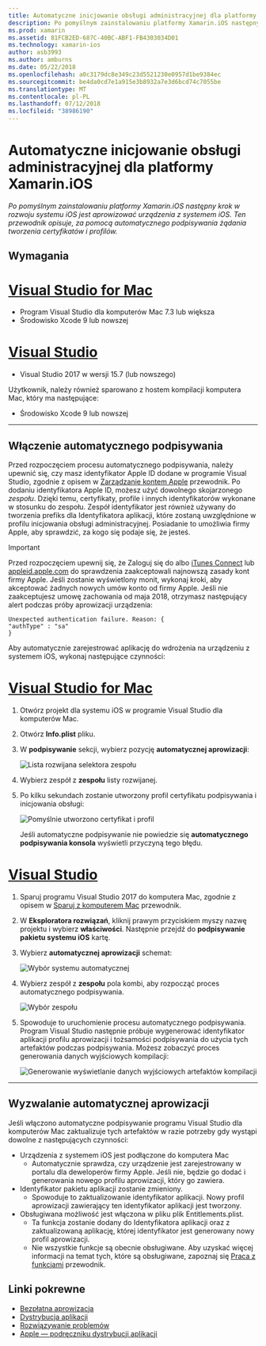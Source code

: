 ```yaml
---
title: Automatyczne inicjowanie obsługi administracyjnej dla platformy Xamarin.iOS
description: Po pomyślnym zainstalowaniu platformy Xamarin.iOS następny krok w rozwoju systemu iOS jest aprowizować urządzenia z systemem iOS. Ten przewodnik opisuje, za pomocą automatycznego podpisywania żądania tworzenia certyfikatów i profilów.
ms.prod: xamarin
ms.assetid: 81FCB2ED-687C-40BC-ABF1-FB4303034D01
ms.technology: xamarin-ios
author: asb3993
ms.author: amburns
ms.date: 05/22/2018
ms.openlocfilehash: a0c3179dc8e349c23d5521230e0957d1be9384ec
ms.sourcegitcommit: be4da0cd7e1a915e3b8932a7e3d6bcd74c7055be
ms.translationtype: MT
ms.contentlocale: pl-PL
ms.lasthandoff: 07/12/2018
ms.locfileid: "38986190"
---
```

# <a name="automatic-provisioning-for-xamarinios"></a>Automatyczne inicjowanie obsługi administracyjnej dla platformy Xamarin.iOS

_Po pomyślnym zainstalowaniu platformy Xamarin.iOS następny krok w rozwoju systemu iOS jest aprowizować urządzenia z systemem iOS. Ten przewodnik opisuje, za pomocą automatycznego podpisywania żądania tworzenia certyfikatów i profilów._

## <a name="requirements"></a>Wymagania

# <a name="visual-studio-for-mactabvsmac"></a>[Visual Studio for Mac](#tab/vsmac)

- Program Visual Studio dla komputerów Mac 7.3 lub większa
- Środowisko Xcode 9 lub nowszej

# <a name="visual-studiotabvswin"></a>[Visual Studio](#tab/vswin)

- Visual Studio 2017 w wersji 15.7 (lub nowszego)

Użytkownik, należy również sparowano z hostem kompilacji komputera Mac, który ma następujące:

- Środowisko Xcode 9 lub nowszej

-----

## <a name="enabling-automatic-signing"></a>Włączenie automatycznego podpisywania

Przed rozpoczęciem procesu automatycznego podpisywania, należy upewnić się, czy masz identyfikator Apple ID dodane w programie Visual Studio, zgodnie z opisem w [Zarządzanie kontem Apple](~/cross-platform/macios/apple-account-management.md) przewodnik. Po dodaniu identyfikatora Apple ID, możesz użyć dowolnego skojarzonego _zespołu_. Dzięki temu, certyfikaty, profile i innych identyfikatorów wykonane w stosunku do zespołu. Zespół identyfikator jest również używany do tworzenia prefiks dla Identyfikatora aplikacji, które zostaną uwzględnione w profilu inicjowania obsługi administracyjnej. Posiadanie to umożliwia firmy Apple, aby sprawdzić, za kogo się podaje się, że jesteś.

> [!IMPORTANT]
> Przed rozpoczęciem upewnij się, że Zaloguj się do albo [iTunes Connect](https://itunesconnect.apple.com/) lub [appleid.apple.com](https://appleid.apple.com) do sprawdzenia zaakceptowali najnowszą zasady kont firmy Apple. Jeśli zostanie wyświetlony monit, wykonaj kroki, aby akceptować żadnych nowych umów konto od firmy Apple. Jeśli nie zaakceptujesz umowę zachowania od maja 2018, otrzymasz następujący alert podczas próby aprowizacji urządzenia:
> ```
> Unexpected authentication failure. Reason: {
> "authType" : "sa"
>}
>```

Aby automatycznie zarejestrować aplikację do wdrożenia na urządzeniu z systemem iOS, wykonaj następujące czynności:

# <a name="visual-studio-for-mactabvsmac"></a>[Visual Studio for Mac](#tab/vsmac)

1. Otwórz projekt dla systemu iOS w programie Visual Studio dla komputerów Mac.

2. Otwórz **Info.plist** pliku.

3. W **podpisywanie** sekcji, wybierz pozycję **automatycznej aprowizacji**:

    ![Lista rozwijana selektora zespołu](automatic-provisioning-images/image2.png)

4. Wybierz zespół z **zespołu** listy rozwijanej.

6. Po kilku sekundach zostanie utworzony profil certyfikatu podpisywania i inicjowania obsługi:

    ![Pomyślnie utworzono certyfikat i profil](automatic-provisioning-images/image5.png)

    Jeśli automatyczne podpisywanie nie powiedzie się **automatycznego podpisywania konsola** wyświetli przyczyną tego błędu.

# <a name="visual-studiotabvswin"></a>[Visual Studio](#tab/vswin)

1. Sparuj programu Visual Studio 2017 do komputera Mac, zgodnie z opisem w [Sparuj z komputerem Mac](~/ios/get-started/installation/windows/connecting-to-mac/index.md) przewodnik.

2. W **Eksploratora rozwiązań**, kliknij prawym przyciskiem myszy nazwę projektu i wybierz **właściwości**. Następnie przejdź do **podpisywanie pakietu systemu iOS** kartę.

3. Wybierz **automatycznej aprowizacji** schemat:

    ![Wybór systemu automatycznej](automatic-provisioning-images/prov4.png)

4. Wybierz zespół z **zespołu** pola kombi, aby rozpocząć proces automatycznego podpisywania.

    ![Wybór zespołu](automatic-provisioning-images/prov3.png)

4. Spowoduje to uruchomienie procesu automatycznego podpisywania. Program Visual Studio następnie próbuje wygenerować identyfikator aplikacji profilu aprowizacji i tożsamości podpisywania do użycia tych artefaktów podczas podpisywania. Możesz zobaczyć proces generowania danych wyjściowych kompilacji:

    ![Generowanie wyświetlanie danych wyjściowych artefaktów kompilacji](automatic-provisioning-images/prov5.png)

-----

## <a name="triggering-automatic-provisioning"></a>Wyzwalanie automatycznej aprowizacji

Jeśli włączono automatyczne podpisywanie programu Visual Studio dla komputerów Mac zaktualizuje tych artefaktów w razie potrzeby gdy wystąpi dowolne z następujących czynności:

* Urządzenia z systemem iOS jest podłączone do komputera Mac
    - Automatycznie sprawdza, czy urządzenie jest zarejestrowany w portalu dla deweloperów firmy Apple. Jeśli nie, będzie go dodać i generowania nowego profilu aprowizacji, który go zawiera.
* Identyfikator pakietu aplikacji zostanie zmieniony.
    - Spowoduje to zaktualizowanie identyfikator aplikacji. Nowy profil aprowizacji zawierający ten identyfikator aplikacji jest tworzony.
* Obsługiwana możliwość jest włączona w pliku plik Entitlements.plist.
    - Ta funkcja zostanie dodany do Identyfikatora aplikacji oraz z zaktualizowaną aplikację, której identyfikator jest generowany nowy profil aprowizacji.
    - Nie wszystkie funkcje są obecnie obsługiwane. Aby uzyskać więcej informacji na temat tych, które są obsługiwane, zapoznaj się [Praca z funkcjami](~/ios/deploy-test/provisioning/capabilities/index.md) przewodnik.


## <a name="related-links"></a>Linki pokrewne

- [Bezpłatna aprowizacja](~/ios/get-started/installation/device-provisioning/free-provisioning.md)
- [Dystrybucja aplikacji](~/ios/deploy-test/app-distribution/index.md)
- [Rozwiązywanie problemów](~/ios/deploy-test/troubleshooting.md)
- [Apple — podręczniku dystrybucji aplikacji](https://developer.apple.com/library/ios/documentation/IDEs/Conceptual/AppDistributionGuide/Introduction/Introduction.html)

